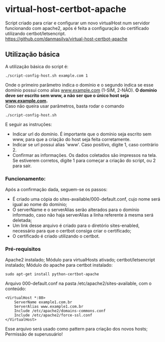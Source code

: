 # virtual-host-certbot-apache

Script criado para criar e configurar um novo virtualHost num servidor funcionando com apache2, após é feita a configuração do certificado utilizando certbot/letsencript.  
https://github.com/danmasilva/virtual-host-certbot-apache

## Utilização básica

A utilização básica do script é:
```
./script-config-host.sh example.com 1
```
Onde o primeiro parâmetro indica o domínio e o segundo indica se esse domínio possui como alias www.example.com (1-SIM, 2-NÃO).
**O domínio deve ser escrito sem www, a não ser que o único host seja www.example.com.**  
Caso não queira usar parâmetros, basta rodar o comando
```
./script-config-host.sh
```

E seguir as instruções:
- Indicar url do domínio. É importante que o domínio seja escrito sem www, para que a criação do host seja feita corretamente.
- Indicar se url possui alias 'www'. Caso positivo, digite 1, caso contrário 2.
- Confirmar as informações. Os dados coletados são impressos na tela. Se estiverem corretos, digite 1 para começar a criação do script, ou 2 para sair.

### Funcionamento:

Após a confirmação dada, seguem-se os passos:
- É criado uma cópia do sites-available/000-default.conf, cujo nome será igual ao nome do domínio;
- O serverName e o serverAlias serão alterados para o domínio informado, caso não haja serverAlias a linha referente à mesma será deletada;
- Um link desse arquivo é criado para o diretório sites-enabled, necessário para que o certbot consiga criar o certificado;
- O certificado é criado utilizando o certbot. 

### Pré-requisitos

Apache2 instalado;
Módulo para virtualHosts ativado;
certbot/letsencript instalado;
Módulo do apache para certbot instalado: 
```
sudo apt-get install python-certbot-apache
```
Arquivo 000-default.conf na pasta /etc/apache2/sites-available, com o conteúdo:
```
<VirtualHost *:80>
    ServerName example1.com.br
    ServerAlias www.example1.com.br
    Include /etc/apache2/domains-commons.conf
    Include /etc/apache2/force-ssl.conf
</VirtualHost>

```
Esse arquivo será usado como pattern para criação dos novos hosts;
Permissão de superusuário!

